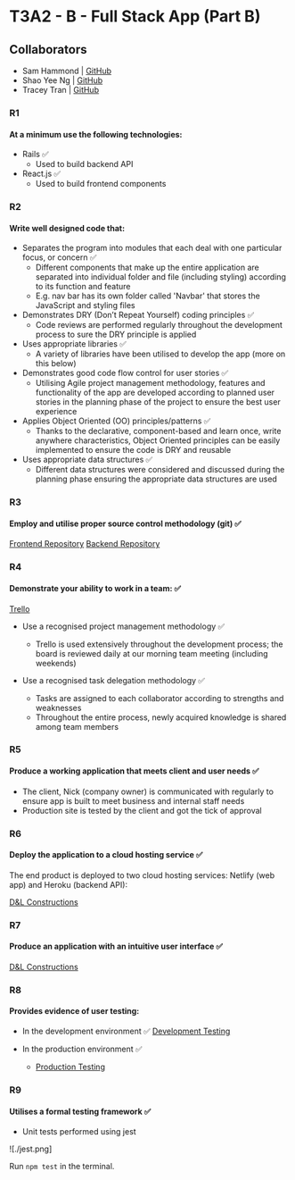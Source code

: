 # T3A2 - B - Full Stack App (Part B)

## Collaborators

- Sam Hammond | [GitHub](https://github.com/samhammond87)
- Shao Yee Ng | [GitHub](https://github.com/yee-codes)
- Tracey Tran | [GitHub](https://github.com/Trac3yTran)

### R1

#### At a minimum use the following technologies:

- Rails ✅
  - Used to build backend API
- React.js ✅
  - Used to build frontend components

### R2

#### Write well designed code that:

- Separates the program into modules that each deal with one particular focus, or concern ✅
  - Different components that make up the entire application are separated into individual folder and file (including styling) according to its function and feature
  - E.g. nav bar has its own folder called 'Navbar' that stores the JavaScript and styling files
- Demonstrates DRY (Don’t Repeat Yourself) coding principles ✅
  - Code reviews are performed regularly throughout the development process to sure the DRY principle is applied
- Uses appropriate libraries ✅
  - A variety of libraries have been utilised to develop the app (more on this below)
- Demonstrates good code flow control for user stories ✅
  - Utilising Agile project management methodology, features and functionality of the app are developed according to planned user stories in the planning phase of the project to ensure the best user experience
- Applies Object Oriented (OO) principles/patterns ✅
  - Thanks to the declarative, component-based and learn once, write anywhere characteristics, Object Oriented principles can be easily implemented to ensure the code is DRY and reusable
- Uses appropriate data structures ✅
  - Different data structures were considered and discussed during the planning phase ensuring the appropriate data structures are used

### R3

#### Employ and utilise proper source control methodology (git) ✅

[Frontend Repository](https://github.com/yee-codes/d-l-constructions)
[Backend Repository](https://github.com/samhammond87/dlConstruction)

### R4

#### Demonstrate your ability to work in a team: ✅

[Trello](https://trello.com/b/rDfOx3BL/t3a2-b-d-l-construction-part-b)

- Use a recognised project management methodology ✅

  - Trello is used extensively throughout the development process; the board is reviewed daily at our morning team meeting (including weekends)

- Use a recognised task delegation methodology ✅
  - Tasks are assigned to each collaborator according to strengths and weaknesses
  - Throughout the entire process, newly acquired knowledge is shared among team members

### R5

#### Produce a working application that meets client and user needs ✅

- The client, Nick (company owner) is communicated with regularly to ensure app is built to meet business and internal staff needs
- Production site is tested by the client and got the tick of approval

### R6

#### Deploy the application to a cloud hosting service ✅

The end product is deployed to two cloud hosting services: Netlify (web app) and Heroku (backend API):

[D&L Constructions](https://dl-constructions.netlify.app/)

### R7

#### Produce an application with an intuitive user interface ✅

[D&L Constructions](https://dl-constructions.netlify.app/)

### R8

#### Provides evidence of user testing:

- In the development environment ✅
  [Development Testing]()

- In the production environment ✅
  - [Production Testing]()

### R9

#### Utilises a formal testing framework ✅

- Unit tests performed using jest

![./jest.png]

Run `npm test` in the terminal.
